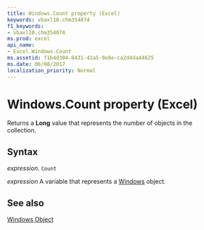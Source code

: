 ```yaml
---
title: Windows.Count property (Excel)
keywords: vbaxl10.chm354074
f1_keywords:
- vbaxl10.chm354074
ms.prod: excel
api_name:
- Excel.Windows.Count
ms.assetid: f1b4d304-8431-41a5-9e8e-ca2d4da44625
ms.date: 06/08/2017
localization_priority: Normal
---
```



# Windows.Count property (Excel)

Returns a  **Long** value that represents the number of objects in the collection.


## Syntax

_expression_. `Count`

_expression_ A variable that represents a [Windows](./Excel.Windows.md) object.


## See also


[Windows Object](Excel.Windows.md)

